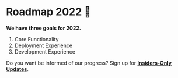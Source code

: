 # Roadmap 2022 🎯

**We have three goals for 2022.**

  1. Core Functionality
  2. Deployment Experience
  3. Development Experience

Do you want be informed of our progress? Sign up for **[Insiders-Only Updates](/insiders-only)**.
